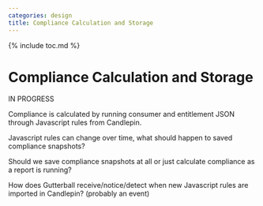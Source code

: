 ```yaml
---
categories: design
title: Compliance Calculation and Storage
---
```

{% include toc.md %}

# Compliance Calculation and Storage

IN PROGRESS

Compliance is calculated by running consumer and entitlement JSON through Javascript rules from Candlepin.

Javascript rules can change over time, what should happen to saved compliance snapshots?

Should we save compliance snapshots at all or just calculate compliance as a report is running?

How does Gutterball receive/notice/detect when new Javascript rules are imported in Candlepin? (probably an event)
